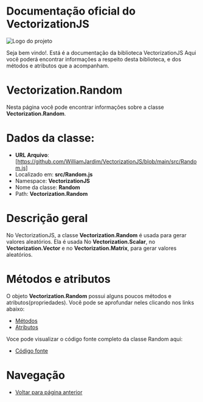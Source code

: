 # Documentação oficial do VectorizationJS
![Logo do projeto](https://github.com/WilliamJardim/VectorizationJS/blob/main/imagens/logo512x512.png)

Seja bem vindo!. Está é a documentação da biblioteca VectorizationJS
Aqui você poderá encontrar informações a respeito desta biblioteca, e dos métodos e atributos que a acompanham.

# Vectorization.Random
Nesta página você pode encontrar informações sobre a classe **Vectorization.Random**.

# Dados da classe:
 - **URL Arquivo**: [https://github.com/WilliamJardim/VectorizationJS/blob/main/src/Random.js] 
 - Localizado em: **src/Random.js**
 - Namespace: **VectorizationJS**
 - Nome da classe: **Random**
 - Path: **Vectorization.Random**

# Descrição geral
No VectorizationJS, a classe **Vectorization.Random** é usada para gerar valores aleatórios. Ela é usada No **Vectorization.Scalar**, no **Vectorization.Vector** e no **Vectorization.Matrix**, para gerar valores aleatórios.

# Métodos e atributos
O objeto **Vectorization.Random** possui alguns poucos métodos e atributos(propriedades). Você pode se aprofundar neles clicando nos links abaixo:
- [Métodos](Metodos/page.md)
- [Atributos](Atributos/page.md)

Voce pode visualizar o código fonte completo da classe Random aqui:
* [Código fonte](https://github.com/WilliamJardim/VectorizationJS/blob/main/src/Random.js)

# Navegação
* [Voltar para página anterior](../page.md)